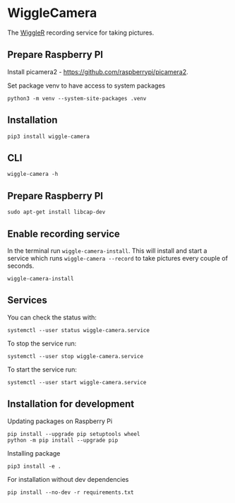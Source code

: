 # WiggleCamera

The [WiggleR](https://github.com/wiggle-bin/wiggle-r) recording service for taking pictures.

## Prepare Raspberry PI

Install picamera2 - https://github.com/raspberrypi/picamera2.

Set package venv to have access to system packages

```
python3 -m venv --system-site-packages .venv
```

## Installation

```
pip3 install wiggle-camera
```

## CLI

```
wiggle-camera -h
```

## Prepare Raspberry PI

```
sudo apt-get install libcap-dev
```

## Enable recording service

In the terminal run `wiggle-camera-install`. This will install and start a service which runs `wiggle-camera --record` to take pictures every couple of seconds.

```
wiggle-camera-install
```

## Services

You can check the status with:

```
systemctl --user status wiggle-camera.service
```

To stop the service run:

```
systemctl --user stop wiggle-camera.service
```

To start the service run:

```
systemctl --user start wiggle-camera.service
```

## Installation for development

Updating packages on Raspberry Pi
```
pip install --upgrade pip setuptools wheel
python -m pip install --upgrade pip
```

Installing package
```
pip3 install -e .
```

For installation without dev dependencies
```
pip install --no-dev -r requirements.txt
```